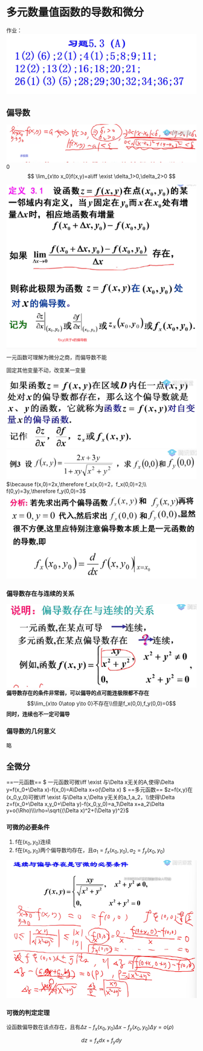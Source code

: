 # 多元数量值函数的导数和微分

作业：
![作业](2022-01-20-10-13-53.png)

## 偏导数

![求极限](2022-01-20-10-27-50.png)
0$$
\lim_{x\to x_0}f(x,y)=a\iff \exist \delta_1>0,\delta_2>0
$$

![偏导数](偏导数.png)
一元函数可理解为微分之商，而偏导数不能

固定其他变量不动，改变某一变量

![偏导数2](偏导数2.png)
![例三](例三.png)
$\because f(x,0)=2x,\therefore f_x(x,0)=2，f_x(0,0)=2;\\
f(0,y)=3y,\therefore f_y(0,0)=3$
![分析](分析.png)

### 偏导数存在与连续的关系

![偏导数存在与连续的关系](偏导数存在与连续的关系.png)
**偏导数存在的条件非常弱，可以偏导的点可能连极限都不存在**
$$\lim_{x\to 0\atop y\to 0}不存在\\但是f_x(0,0),f_y(0,0)=0$$
**同时，连续也不一定可偏导**

### 偏导数的几何意义

略

## 全微分

==一元函数==
$
一元函数可微\iff \exist 与\Delta x无关的A,使得\Delta y=f(x_0+\Delta x)-f(x_0)=A\Delta x+o(\Delta x)
$
==多元函数==
$z=f(x,y)在(x_0,y_0)可微\iff \exist 与\Delta x,\Delta y无关的a_1,a_2，\\使得\Delta z=f(x_0+\Delta x,y_0+\Delta y)-f(x_0,y_0)=a_1\Delta x+a_2\Delta y+o(\Rho)\\\rho=\sqrt{(\Delta x)^2+(\Delta y)^2}$

### 可微的必要条件

1. f在$(x_0,y_0)$连续
2. f在$(x_0,y_0)$两个偏导数均存在，且$a_1=f_x(x_0,y_0),a_2=f_y(x_0,y_0)$

![必要性实例](必要性实例.png)

### 可微的判定定理

设函数偏导数在该点存在，且有$\Delta z-f_x(x_0,y_0)\Delta x-f_y(x_0,y_0)\Delta y=o(\rho)$

$$dz=f_xdx+f_ydy$$